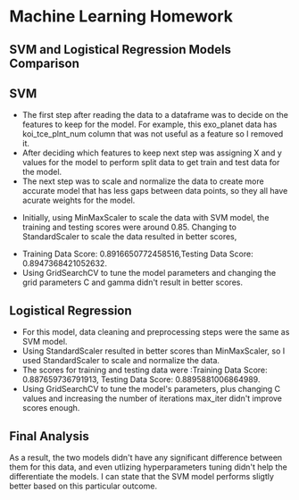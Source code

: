 # Machine Learning Homework
## SVM and Logistical Regression Models Comparison

## SVM
* The first step after reading the data to a dataframe was to decide on the features to keep for the model. For example, this exo_planet data has koi_tce_plnt_num column that was not useful as a feature so I removed it.
* After deciding which features to keep next step was assigning X and y values for the model to perform split data to get train and test data for the model.
* The next step was to scale and normalize the data to create more accurate model that has less gaps between data points, so they all have acurate weights for the model. 
 - Initially, using MinMaxScaler to scale the data with SVM model, the training and testing scores were around 0.85. Changing to StandardScaler to scale the data resulted in better scores, 
* Training Data Score: 0.8916650772458516,Testing Data Score: 0.8947368421052632.
* Using GridSearchCV to tune the model parameters and changing the grid parameters C and gamma didn't result in better scores.

## Logistical Regression
* For this model, data cleaning and preprocessing steps were the same as SVM model.
* Using StandardScaler resulted in better scores than MinMaxScaler, so I used StandardScaler to scale and normalize the data.
* The scores for training and testing data were :Training Data Score: 0.887659736791913, Testing Data Score: 0.8895881006864989.
* Using GridSearchCV to tune the model's parameters, plus changing C values and increasing the number of iterations max_iter didn't improve scores enough.

## Final Analysis
As a result, the two models didn't have any significant difference between them for this data, and even utlizing hyperparameters tuning didn't help the differentiate the models. I can state that the SVM model performs sligtly better based on this particular outcome.

